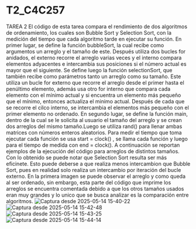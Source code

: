 # T2_C4C257
TAREA 2
El código de esta tarea compara el rendimiento de dos algoritmos de ordenamiento, los cuales son Bubble Sort y Selection Sort, con la medición del tiempo que cada algoritmo tarde en ejecutar su función. En primer lugar, se define la función bubbleSort, la cual recibe como argumentos un arreglo y el tamaño de este. Después utiliza dos bucles for anidados, el externo recorre el arreglo varias veces y el interno compara elementos adyacentes e intercambia sus posiciones si el número actual es mayor que el siguiente.
Se define luego la función selectionSort, que también recibe como parámetros tanto un arreglo como su tamaño. Este utiliza un bucle for externo que recorre el arreglo desde el primer hasta el penúltimo elemento, además usa otro for interno que compara cada elemento con el mínimo actual y si encuentra un elemento más pequeño que el mínimo, entonces actualiza el minimo actual. Después de cada que se recorre el cilco interno, se intercambia el elementos más pequeño con el primer elemento no ordenado.
En segundo lugar, se define la función main, dentro de la cual se le solicita al usuario el tamaño del arreglo y se crean dos arreglos del mismo tamaño.Luego se utiliza rand() para llenar ambas matrices con números enteros aleatorios.
Para medir el tiempo que toma ejecutar cada función se usa start = clock() , se llama cada función y luego para el tiempo de medida con end = clock().
A continuación se reportan ejemplos de la ejecución del código para arreglos de distintos tamaños. Con lo obtenido se puede notar que Selection Sort resulta ser más eficinete. Esto puede deberse a que realiza menos intercambion que Bubble Sort, pues en realidad solo realiza un intercambio por iteración del bucle externo.
En la primera imagen se puede observar el arreglo y como queda al ser ordenado, sin embargo, esta parte del código que imprime los arreglos se encuentra comentada debido a que los otros tamaños usados eran muy grandes y lo unico que se busca analizar es la comparación entre algoritmos.
![Captura desde 2025-05-14 15-40-22](https://github.com/user-attachments/assets/21f7d016-395c-45b4-b335-b0f9b5e3edd3)
![Captura desde 2025-05-14 15-42-48](https://github.com/user-attachments/assets/33988407-3946-4a5f-b583-b02423a7cf12)
![Captura desde 2025-05-14 15-43-25](https://github.com/user-attachments/assets/d4690ac3-aa1a-4992-a9bf-78a0c4ae6c64)
![Captura desde 2025-05-14 15-44-14](https://github.com/user-attachments/assets/6e41fb8b-e4b8-4422-adae-7abb2a42a1fe)
